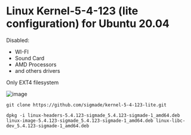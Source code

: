 # Linux Kernel-5-4-123 (lite configuration) for Ubuntu 20.04 

Disabled:
 - WI-FI
 - Sound Card
 - AMD Processors
 - and others drivers

Only EXT4 filesystem

![image](https://user-images.githubusercontent.com/55326490/120222251-7544ee00-c261-11eb-83e2-5cc959ab144d.png)

`git clone https://github.com/sigmade/kernel-5-4-123-lite.git`

`dpkg -i linux-headers-5.4.123-sigmade_5.4.123-sigmade-1_amd64.deb 
 linux-image-5.4.123-sigmade_5.4.123-sigmade-1_amd64.deb
 linux-libc-dev_5.4.123-sigmade-1_amd64.deb`



